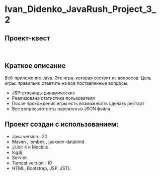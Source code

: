 # Ivan_Didenko_JavaRush_Project_3_2
<!DOCTYPE html>
<html lang="UTF-8">
<head>
    <link href="https://cdn.jsdelivr.net/npm/bootstrap@5.2.2/dist/css/bootstrap.min.css" rel="stylesheet" integrity="sha384-Zenh87qX5JnK2Jl0vWa8Ck2rdkQ2Bzep5IDxbcnCeuOxjzrPF/et3URy9Bv1WTRi" crossorigin="anonymous">
</head>

<body>
<div class="p-4 mb-2 text-dark bg-light">
<h2 class="text-light text-bg-primary">Проект-квест</h2>
<br>

<h2 class="text-primary">Краткое описание</h2>
<p> Веб-приложение Java. Это игра, которая состоит из вопросов.
Цель игры: правильно ответить на все поставленные вопросы. </p>
    <ul>
        <li>JSP-страницы динамические</li>
        <li>Реализована статистика пользователя</li>
        <li> После прохождения игры есть возможность сделать рестарт</li>
        <li> Все вопросы/ответы парсятся из JSON файла</li>
    </ul>



<h2 class="text-primary">Проект создан с использованием:</h2>
<ul>
<li> Java version : 20</li>
<li>Maven , lombok , jackson-databind</li>
<li> JUnit 4 и Mockito</li>
<li> log4j</li>
<li> Servlet</li>
<li> Tomcat version : 10</li>
<li> HTML, Bootstrap, JSP, JSTL</li>
</ul>
</div>

</body>
</html>